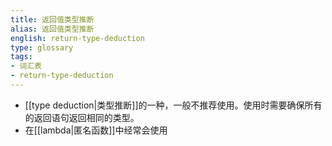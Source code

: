 ```yaml
---
title: 返回值类型推断
alias: 返回值类型推断
english: return-type-deduction
type: glossary
tags:
- 词汇表
- return-type-deduction
---
```


- [[type deduction|类型推断]]的一种，一般不推荐使用。使用时需要确保所有的返回语句返回相同的类型。
- 在[[lambda|匿名函数]]中经常会使用